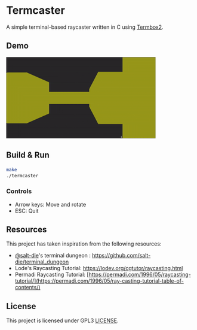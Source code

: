 # Termcaster

A simple terminal-based raycaster written in C using [Termbox2](https://github.com/termbox/termbox2).

## Demo

![Demo gif](termcaster.gif)

## Build & Run

```bash
make
./termcaster
```

### Controls
- Arrow keys: Move and rotate
- ESC: Quit

## Resources

This project has taken inspiration from the following resources:

- [@salt-die](https://github.com/salt-die)'s terminal dungeon : https://github.com/salt-die/terminal_dungeon
- Lode's Raycasting Tutorial: https://lodev.org/cgtutor/raycasting.html
- Permadi Raycasting Tutorial: [https://permadi.com/1996/05/raycasting-tutorial/](https://permadi.com/1996/05/ray-casting-tutorial-table-of-contents/)

## License

This project is licensed under GPL3 [LICENSE](LICENSE).

